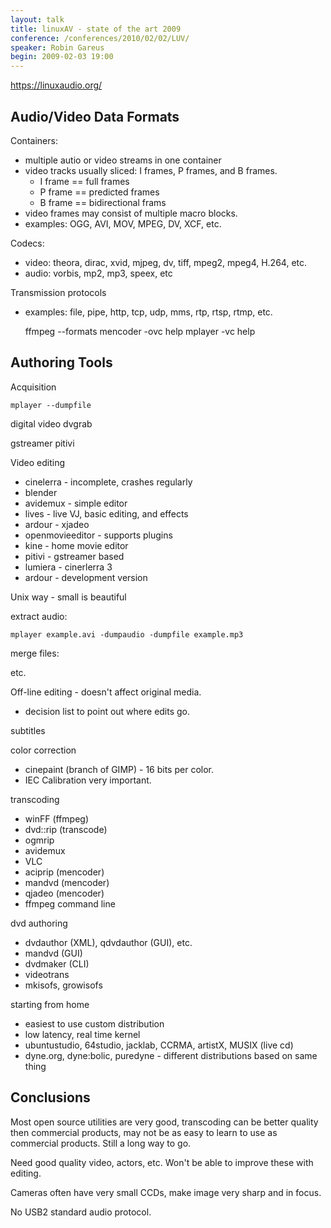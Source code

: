 ```yaml
---
layout: talk
title: linuxAV - state of the art 2009
conference: /conferences/2010/02/02/LUV/
speaker: Robin Gareus
begin: 2009-02-03 19:00
---
```

<https://linuxaudio.org/>

## Audio/Video Data Formats

Containers:

* multiple autio or video streams in one container
* video tracks usually sliced: I frames, P frames, and B frames.
  * I frame == full frames
  * P frame == predicted frames
  * B frame == bidirectional frams
* video frames may consist of multiple macro blocks.
* examples: OGG, AVI, MOV, MPEG, DV, XCF, etc.

Codecs:

* video: theora, dirac, xvid, mjpeg, dv, tiff, mpeg2, mpeg4, H.264, etc.
* audio: vorbis, mp2, mp3, speex, etc

Transmission protocols

* examples: file, pipe, http, tcp, udp, mms, rtp, rtsp, rtmp, etc.

    ffmpeg --formats
    mencoder -ovc help
    mplayer -vc help

## Authoring Tools


Acquisition

    mplayer --dumpfile

digital video
    dvgrab

gstreamer
    pitivi

Video editing

* cinelerra - incomplete, crashes regularly
* blender
* avidemux - simple editor
* lives - live VJ, basic editing, and effects
* ardour - xjadeo
* openmovieeditor - supports plugins
* kine - home movie editor
* pitivi - gstreamer based
* lumiera - cinerlerra 3
* ardour - development version

Unix way - small is beautiful

extract audio:

    mplayer example.avi -dumpaudio -dumpfile example.mp3

merge files:

etc.


Off-line editing - doesn't affect original media.

* decision list to point out where edits go.

subtitles

color correction

* cinepaint (branch of GIMP) - 16 bits per color.
* IEC Calibration very important.

transcoding

* winFF (ffmpeg)
* dvd::rip (transcode)
* ogmrip
* avidemux
* VLC
* aciprip (mencoder)
* mandvd (mencoder)
* qjadeo (mencoder)
* ffmpeg command line

dvd authoring

* dvdauthor (XML), qdvdauthor (GUI), etc.
* mandvd (GUI)
* dvdmaker (CLI)
* videotrans
* mkisofs, growisofs


starting from home

* easiest to use custom distribution
* low latency, real time kernel
* ubuntustudio, 64studio, jacklab, CCRMA, artistX, MUSIX (live cd)
* dyne.org, dyne:bolic, puredyne - different distributions based on same thing

## Conclusions

Most open source utilities are very good, transcoding can be better quality
then commercial products, may not be as easy to learn to use as commercial
products. Still a long way to go.

Need good quality video, actors, etc. Won't be able to improve these with editing.

Cameras often have very small CCDs, make image very sharp and in focus.

No USB2 standard audio protocol.
